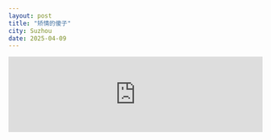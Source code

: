 ```yaml
---
layout: post
title: "矫情的傻子"
city: Suzhou
date: 2025-04-09
---
```


<iframe allow="autoplay *; encrypted-media *;" frameborder="0" height="150" style="width:100%;max-width:660px;overflow:hidden;background:transparent;" sandbox="allow-forms allow-popups allow-same-origin allow-scripts allow-storage-access-by-user-activation allow-top-navigation-by-user-activation" src="https://embed.music.apple.com/cn/album/%E6%83%B3%E7%9D%80%E4%BD%A0/1443637757?i=1443638089&l=en-GB"></iframe>
